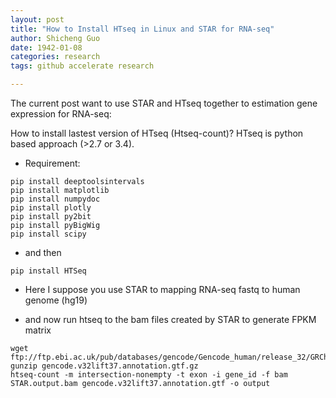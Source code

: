 ```yaml
---
layout: post
title: "How to Install HTseq in Linux and STAR for RNA-seq"
author: Shicheng Guo
date: 1942-01-08
categories: research
tags: github accelerate research 

---
```


The current post want to use STAR and HTseq together to estimation gene expression for RNA-seq: 

How to install lastest version of HTseq (Htseq-count)? HTseq is python based approach (>2.7 or 3.4). 

* Requirement:

```
pip install deeptoolsintervals
pip install matplotlib
pip install numpydoc
pip install plotly
pip install py2bit
pip install pyBigWig
pip install scipy
```

* and then 

`
pip install HTSeq
`

* Here I suppose you use STAR to mapping RNA-seq fastq to human genome (hg19) 

* and now run htseq to the bam files created by STAR to generate FPKM matrix

```
wget ftp://ftp.ebi.ac.uk/pub/databases/gencode/Gencode_human/release_32/GRCh37_mapping/gencode.v32lift37.annotation.gtf.gz
gunzip gencode.v32lift37.annotation.gtf.gz
htseq-count -m intersection-nonempty -t exon -i gene_id -f bam STAR.output.bam gencode.v32lift37.annotation.gtf -o output
```
